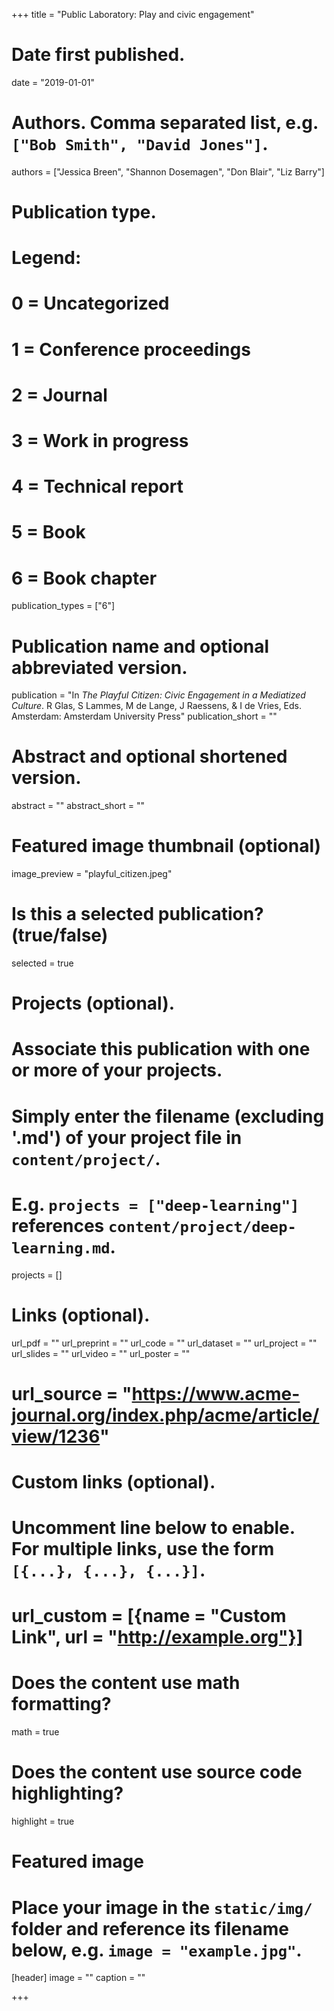 +++
title = "Public Laboratory: Play and civic engagement"

# Date first published.
date = "2019-01-01"

# Authors. Comma separated list, e.g. `["Bob Smith", "David Jones"]`.
authors = ["Jessica Breen", "Shannon Dosemagen", "Don Blair", "Liz Barry"]

# Publication type.
# Legend:
# 0 = Uncategorized
# 1 = Conference proceedings
# 2 = Journal
# 3 = Work in progress
# 4 = Technical report
# 5 = Book
# 6 = Book chapter
publication_types = ["6"]

# Publication name and optional abbreviated version.
publication = "In *The Playful Citizen: Civic Engagement in a Mediatized Culture*. R Glas, S Lammes, M de Lange, J Raessens, & I de Vries, Eds. Amsterdam: Amsterdam University Press"
publication_short = ""

# Abstract and optional shortened version.
abstract = ""
abstract_short = ""

# Featured image thumbnail (optional)
image_preview = "playful_citizen.jpeg"

# Is this a selected publication? (true/false)
selected = true

# Projects (optional).
#   Associate this publication with one or more of your projects.
#   Simply enter the filename (excluding '.md') of your project file in `content/project/`.
#   E.g. `projects = ["deep-learning"]` references `content/project/deep-learning.md`.
projects = []

# Links (optional).
url_pdf = ""
url_preprint = ""
url_code = ""
url_dataset = ""
url_project = ""
url_slides = ""
url_video = ""
url_poster = ""
# url_source = "https://www.acme-journal.org/index.php/acme/article/view/1236"

# Custom links (optional).
#   Uncomment line below to enable. For multiple links, use the form `[{...}, {...}, {...}]`.
# url_custom = [{name = "Custom Link", url = "http://example.org"}]

# Does the content use math formatting?
math = true

# Does the content use source code highlighting?
highlight = true

# Featured image
# Place your image in the `static/img/` folder and reference its filename below, e.g. `image = "example.jpg"`.
[header]
image = ""
caption = ""

+++